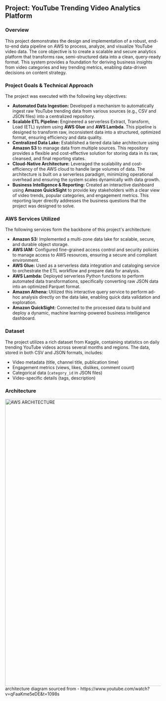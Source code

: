 ## **Project: YouTube Trending Video Analytics Platform**

### **Overview**

This project demonstrates the design and implementation of a robust, end-to-end data pipeline on AWS to process, analyze, and visualize YouTube video data. The core objective is to create a scalable and secure analytics platform that transforms raw, semi-structured data into a clean, query-ready format. This system provides a foundation for deriving business insights from video categories and key trending metrics, enabling data-driven decisions on content strategy.

### **Project Goals & Technical Approach**

The project was executed with the following key objectives:

* **Automated Data Ingestion:** Developed a mechanism to automatically ingest raw YouTube trending data from various sources (e.g., CSV and JSON files) into a centralized repository.
* **Scalable ETL Pipeline:** Engineered a serverless Extract, Transform, Load (ETL) system using **AWS Glue** and **AWS Lambda**. This pipeline is designed to transform raw, inconsistent data into a structured, optimized format, ensuring efficiency and data quality.
* **Centralized Data Lake:** Established a tiered data lake architecture using **Amazon S3** to manage data from multiple sources. This repository provides a flexible and cost-effective solution for storing data in its raw, cleansed, and final reporting states.
* **Cloud-Native Architecture:** Leveraged the scalability and cost-efficiency of the AWS cloud to handle large volumes of data. The architecture is built on a serverless paradigm, minimizing operational overhead and ensuring the system scales dynamically with data growth.
* **Business Intelligence & Reporting:** Created an interactive dashboard using **Amazon QuickSight** to provide key stakeholders with a clear view of video trends, popular categories, and engagement metrics. This reporting layer directly addresses the business questions that the project was designed to solve.

### **AWS Services Utilized**

The following services form the backbone of this project's architecture:

* **Amazon S3:** Implemented a multi-zone data lake for scalable, secure, and durable object storage.
* **AWS IAM:** Configured fine-grained access control and security policies to manage access to AWS resources, ensuring a secure and compliant environment.
* **AWS Glue:** Used as a serverless data integration and cataloging service to orchestrate the ETL workflow and prepare data for analysis.
* **AWS Lambda:** Deployed serverless Python functions to perform automated data transformations, specifically converting raw JSON data into an optimized Parquet format.
* **Amazon Athena:** Utilized this interactive query service to perform ad-hoc analysis directly on the data lake, enabling quick data validation and exploration.
* **Amazon QuickSight:** Connected to the processed data to build and deploy a dynamic, machine learning-powered business intelligence dashboard.

### **Dataset**

The project utilizes a rich dataset from Kaggle, containing statistics on daily trending YouTube videos across several months and regions. The data, stored in both CSV and JSON formats, includes:
* Video metadata (title, channel title, publication time)
* Engagement metrics (views, likes, dislikes, comment count)
* Categorical data (`category_id` in JSON files)
* Video-specific details (tags, description)

### **Architecture**
<img width="1742" height="926" alt="AWS ARCHITECTURE" src="https://github.com/user-attachments/assets/6bf2bc18-eab1-4f62-9d44-dc5e604619cd" />
architecture diagram sourced from - https://www.youtube.com/watch?v=qFaaKme5eDE&t=1098s
